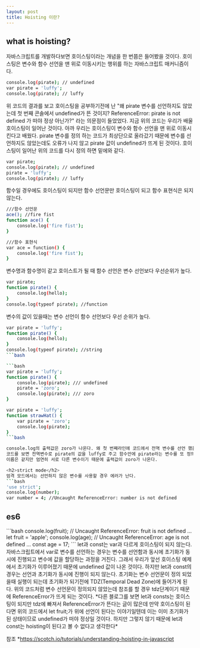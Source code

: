 ```yaml
---
layout: post
title: Hoisting 이란?
---
```


<h2>what is hoisting?</h2>

자바스크립트를 개발하다보면 호이스팅이라는 개념을 한 번쯤은 들어봤을 것이다. 호이스팅은 변수와 함수 선언을 맨 위로 이동시키는 행위를 하는 자바스크립트 매커니즘이다.
```bash
console.log(pirate); // undefined
var pirate = 'luffy';
console.log(pirate); // luffy
```
위 코드의 결과를 보고 호이스팅을 공부하기전에 난 "왜 pirate 변수를 선언하지도 않았는데 첫 번째 콘솔에서 undefined가 뜬 것이지? ReferenceError: pirate is not defined 가 떠야 정상 아닌가?" 라는 의문점이 들었었다.
지금 위의 코드는 우리가 배울 호이스팅이 일어난 것이다.
아까 우리는 호이스팅이 변수와 함수 선언을 맨 위로 이동시킨다고 배웠다. pirate 변수를 정의 하는 코드가 최상단으로 올라갔기 때문에 변수를 선언하지도 않았는데도 오류가 나지 않고 pirate 값이 undefined가 뜨게 된 것이다.
호이스팅이 일어난 위의 코드를 다시 정의 하면 밑에와 같다.
```bash
var pirate;
console.log(pirate); // undefined
pirate = 'luffy';
console.log(pirate); // luffy
```
함수일 경우에도 호이스팅이 되지만 함수 선언문만 호이스팅이 되고 함수 표현식은 되지 않는다.
```bash
///함수 선언문
ace(); //fire fist
function ace() {
    console.log('fire fist');
}
```

```bash
///함수 표현식
var ace = function() {
    console.log('fire fist');
}
```

변수명과 함수명이 같고 호이스트가 될 때 함수 선언은 변수 선언보다 우선순위가 높다.
```bash
var pirate;
function pirate() {
    console.log(hello);
}
console.log(typeof pirate); //function
```

변수의 값이 있을때는 변수 선언이 함수 선언보다 우선 순위가 높다.

```bash
var pirate = 'luffy';
function pirate() {
    console.log(hello);
}
console.log(typeof pirate); //string
```bash

```bash
var pirate = 'luffy';
function pirate() {
    console.log(pirate); /// undefined
    pirate = 'zoro';
    console.log(pirate); /// zoro
}
```

```bash
var pirate = 'luffy';
function strawHat() {
    var pirate = 'zoro';
    console.log(pirate);
}
```bash

console.log의 출력값은 zoro가 나온다. 왜 첫 번째라인에 코드에서 전역 변수를 선언 했음에도 불구하고 출력값이 zoro가 나오는 이유는 자바스크립트는 function scope이기 때문이다.
코드를 보면 전역변수로 pirate의 값을 luffy로 주고 함수안에 pirate라는 변수를 또 정의했다.  이는 전역변수인 pirate와는 다른 strawHat의 지역변수를 새롭게 만든 것이기 때문에
이름은 같지만 엄연히 서로 다른 변수이기 때문에 출력값이 zoro가 나온다.

<h2>strict mode</h2>
엄격 모드에서는 선언하지 않은 변수를 사용할 경우 에러가 난다.
```bash
'use strict';
console.log(number);
var number = 4; //Uncaught ReferenceError: number is not defined
```
<h2>es6</h2>
```bash
console.log(fruit); // Uncaught ReferenceError: fruit is not defined ...
let fruit = 'apple';
console.log(age); // Uncaught ReferenceError: age is not defined ...
const age = 17;
```
let과 const는 var과 다르게 호이스팅이 되지 않는다.
자바스크립트에서 var로 변수를 선언하는 경우는 변수를 선언함과 동시에 초기화가 동시에 진행되고 변수에 값을 할당하는 과정을 거친다.   그래서 우리가 앞선 호이스팅 예제에서 초기화가 이루어졌기 때문에 undefined 값이 나온 것이다.
하지만 let과 const의 경우는 선언과 초기화가 동시에 진행이 되지 않는다.  초기화는 변수 선언문이 정의 되었을때 실행이 되는데 초기화가 되기전에 TDZ(Temporal Dead Zone)에 들어가게 된다.  위의 코드처럼 변수 선언문이 정의되지 않았는데 참조를 할 경우
tdz단계이기 때문에 ReferenceError가 뜨게 되는 것이다.
*다른 블로그를 보면 let과 consts는 호이스팅이 되지만 tdz에 빠져서 ReferenceError가 뜬다는 글이 많은데 만약 호이스팅이 된다면 위의 코드에서 let fruit;가 위에 선언이 된다는 이야기일텐데 이는 이미 초기화가 된 상태이므로 undefined가 떠야 정상일 것이다. 하지만 그렇지 않기 때문에 let과 const는 hoisting이 된다고 볼 수 없다고 생각한다*

참조
*https://scotch.io/tutorials/understanding-hoisting-in-javascript